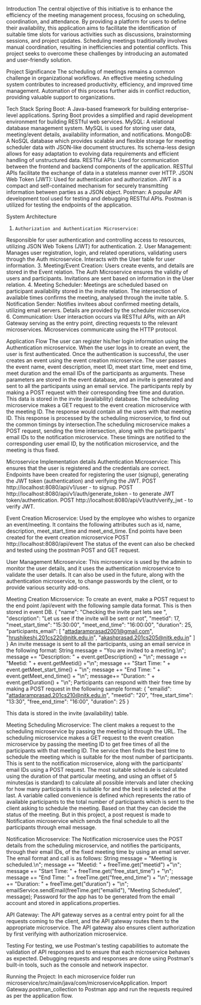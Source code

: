 Introduction
The central objective of this initiative is to enhance the efficiency of the meeting management process, focusing on scheduling, coordination, and attendance. By providing a platform for users to define their availability, this application aims to facilitate the identification of suitable time slots for various activities such as discussions, brainstorming sessions, and project updates.
Scheduling meetings traditionally involves manual coordination, resulting in inefficiencies and potential conflicts. This project seeks to overcome these challenges by introducing an automated and user-friendly solution.

Project Significance
The scheduling of meetings remains a common challenge in organizational workflows. An effective meeting scheduling system contributes to increased productivity, efficiency, and improved time management. Automation of this process further aids in conflict reduction, providing valuable support to organizations.

Tech Stack 
Spring Boot: 
A Java-based framework for building enterprise-level applications. Spring Boot provides a simplified and rapid development environment for building RESTful web services.
MySQL:
A relational database management system. MySQL is used for storing user data, meeting/event details, availability information, and notifications.
MongoDB:
A NoSQL database which provides scalable and flexible storage for meeting scheduler data with JSON-like document structures. Its schema-less design allows for easy adaptation to evolving data requirements and efficient handling of unstructured data.
RESTful APIs: 
Used for communication between the frontend and backend components of the application. RESTful APIs facilitate the exchange of data in a stateless manner over HTTP.
JSON Web Token (JWT): 
Used for authentication and authorization. JWT is a compact and self-contained mechanism for securely transmitting information between parties as a JSON object.
Postman: 
A popular API development tool used for testing and debugging RESTful APIs. Postman is utilized for testing the endpoints of the application.

System Architecture
1.     Authorization and Authentication Microservice:
Responsible for user authentication and controlling access to resources, utilizing JSON Web Tokens (JWT) for authentication.
2.     User Management:
Manages user registration, login, and related operations, validating users through the Auth microservice. Interacts with the User table for user information.
3.     Meeting/Event Creation:
Users create events, and details are stored in the Event relation. The Auth Microservice ensures the validity of users and participants. Invitations are sent based on information in the User relation.
4.     Meeting Scheduler:
Meetings are scheduled based on participant availability stored in the invite relation. The intersection of available times confirms the meeting, analysed through the invite table.
5.  Notification Sender:
Notifies invitees about confirmed meeting details, utilizing email servers. Details are provided by the scheduler microservice.
6. Communication:
User interaction occurs via RESTful APIs, with an API Gateway serving as the entry point, directing requests to the relevant microservices. Microservices communicate using the HTTP protocol.

Application Flow
The user can register his/her login information using the Authentication microservice.
When the user logs in to create an event, the user is first authenticated.
Once the authentication is successful, the user creates an event using the event creation microservice. The user passes the event name, event description, meet ID, meet start time, meet end time, meet duration and the email IDs of the participants as arguments.
These parameters are stored in the event database, and an invite is generated and sent to all the participants using an email service.
The participants reply by making a POST request with their corresponding free time and duration. This data is stored in the invite (availability) database.
The scheduling microservice makes a GET request to the event creation microservice with the meeting ID. The response would contain all the users with that meeting ID. 
This response is processed by the scheduling microservice, to find out the common timings by intersection.The scheduling microservice makes a POST request, sending the time intersection, along with the participants' email IDs to the notification microservice. These timings are notified to the corresponding user email ID, by the notification microservice, and the meeting is thus fixed.

Microservice Implementation details
Authentication Microservice:
This ensures that the user is registered and the credentials are correct. Endpoints have been created for registering the user (signup), generating the JWT token (authentication) and verifying the JWT.
POST http://localhost:8080/api/v1/user - to signup.
POST http://localhost:8080/api/v1/auth/generate_token - to generate JWT token/authentication.
POST http://localhost:8080/api/v1/auth/verify_jwt - to verify JWT.

Event Creation Microservice:
Used by the employee who wishes to organize an event/meeting. It contains the following attributes such as id, name, description, meet_start_time and meet_end_time. End points have been created for the event creation microservice
POST http://localhost:8080/api/event
The status of the event can also be checked and tested using the postman POST and GET request.

User Management Microservice:
This microservice is used by the admin to monitor the user details, and it uses the authentication microservice to validate the user details.
It can also be used in the future, along with the authentication microservice, to change passwords by the client, or to provide various security add-ons.


Meeting Creation Microservice:
To create an event, make a POST request to the end point /api/event with the following sample data format. This is then stored in event DB.
{
 "name": "Checking the invite part lets see ",
        "description": "Let us see if the invite will be sent or not",
        "meetid": 17,
        "meet_start_time": "15:30:00",
        "meet_end_time": "16:00:00",
        "duration": 25,
        "participants_email": [
            "attadaramprasad2001@gmail.com",
            "hrushikeshj.201cs220@nitk.edu.in",
            "akashprasad.201cs205@nitk.edu.in"
        ]
}
An invite message is sent to all the participants, using an email service in the following format: 
String message = "You are invited to a meeting.\n";
message += "Description: " + event.getDescription() + "\n";
message += "Meetid: " + event.getMeetid() +"\n";
message += "Start Time: " + event.getMeet_start_time() + "\n";
message += "End Time: " + event.getMeet_end_time() + "\n";
message+= "Duration: " + event.getDuration() + "\n";
Participants can respond with their free time by making a POST request in the following sample format:
{
    "emailid": "attadaramprasad.201cs210@nitk.edu.in",
    "meetid": "20",
    "free_start_time": "13:30",
    "free_end_time": "16:00",
    "duration": 25
}

This data is stored in the invite (availability) table.

Meeting Scheduling Microservice:
The client makes a request to the scheduling microservice by passing the meeting id through the URL. The scheduling microservice makes a GET request to the event creation microservice by passing the meeting ID to get free times of all the participants with that meeting ID. The service then finds the best time to schedule the meeting which is suitable for the most number of participants. This is sent to the notification microservice, along with the participants’ email IDs using a POST request. 
The most suitable schedule is calculated using the duration of that particular meeting, and using an offset of 5 minutes(as is standard) to calculate all possible intervals and later checking for how many participants it is suitable for and the best is selected at the last. A variable called convenience is defined which represents the ratio of available participants to the total number of participants which is sent to the client asking to schedule the meeting. Based on that they can decide the status of the meeting. But in this project, a post request is made to Notification microservice which sends the final schedule to all the participants through email message.

Notification Microservice:
The Notification microservice uses the POST details from the scheduling microservice, and notifies the participants, through their email IDs, of the fixed meeting time by using an email server. The email format and call is as follows:
String message = "Meeting is scheduled.\n";
message += "Meetid: " + freeTime.get("meetid") +"\n";
message += "Start Time: " + freeTime.get("free_start_time") + "\n";
message += "End Time: " + freeTime.get("free_end_time") + "\n";
message += "Duration: " + freeTime.get("duration") + "\n";
emailService.sendEmail(freeTime.get("emailid"), "Meeting Scheduled", message);
Password for the app has to be generated from the email account and stored in applications.properties.

API Gateway:
The API gateway serves as a central entry point for all the requests coming to the client, and the API gateway routes them to the appropriate microservice. The API gateway also ensures client authorization by first verifying with authorization microservice.

Testing
For testing, we use Postman's testing capabilities to automate the validation of API responses and to ensure that each microservice behaves as expected. Debugging requests and responses are done using Postman's built-in tools, such as the console and network inspector.

Running the Project:
In each microservice folder run microservice/src/main/java/com/microserviceApplication.
Import Gateway.postman_collection to Postman app and run the requests required as per the application flow.